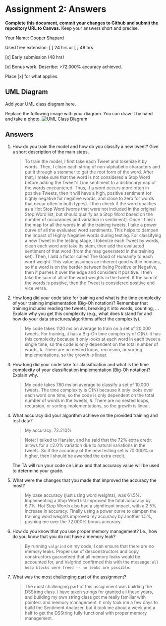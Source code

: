 # Assignment 2: Answers

**Complete this document, commit your changes to Github and submit the repository URL to Canvas.** Keep your answers short and precise.

Your Name: Cooper Shapard

Used free extension: [ ] 24 hrs or [ ] 48 hrs

[x] Early submission (48 hrs)

[x] Bonus work. Describe: >72.000% accuracy achieved.

Place [x] for what applies.


## UML Diagram

Add your UML class diagram here.

Replace the following image with your diagram. You can draw it by hand and take a photo.
![UML Class Diagram](UML_class.png)

## Answers

1. How do you train the model and how do you classify a new tweet? Give a short description of the main steps.

    > To train the model, I first take each Tweet and tokenize it by words. Then, I clean each string of non-alphabetic characters and put it through a stemmer to get the root form of the word. After that, I make sure that the word is not considered a Stop Word before adding the Tweet's Line sentiment to a dictionary/map of the words encountered. Thus, if a word occurs more often in positive Tweets, then it will have a high, positive sentiment (or highly negative for negative words, and close to zero for words that occur often in both types). I then check if the word qualifies as a Hot Stop Word (words that were not included in the original Stop Word list, but should qualify as a Stop Word based on the number of occurances and variation in sentiment). Once I finish the map for all the words in all the training tweets, I take a power curve of all the evaluated word sentiments. This helps to dampen the impact of Highly Negative words during testing.
    > For classifying a new Tweet in the testing stage, I tokenize each Tweet by words, clean each word and take its stem, then add the evaluated sentiment of that word (from the map generatetd in the training set). Then, I add a factor called The Good of Humanity to each word weight. This value assumes an inherent good within humans, so if a word is on the border between being Positive or Negative, then it pushes it over the edge and considers it positive. I then take the sum of all of the word weights in the tweet. If the sum of the words is positive, then the Tweet is considered positive and vice versa. 

2. How long did your code take for training and what is the time complexity of your training implementation (Big-Oh notation)? Remember that training includes reading the tweets, breaking it into words, counting, ... Explain why you get this complexity (e.g., what does `N` stand for and how do your data structures/algorithms affect the complexity).

   > My code takes 1120 ms on average to train on a set of 20,000 tweets. For training, it has a Big-Oh time complexity of O(N). It has this complexity because it only looks at each word in each tweet a single time, so the code is only dependent on the total number of words, `N`. There are no nested loops, recursion, or sorting implementations, so the growth is linear.

3. How long did your code take for classification and what is the time complexity of your classification implementation (Big-Oh notation)? Explain why.

   > My code takes 780 ms on average to classify a set of 10,000 tweets. The time complexity is O(N) because it only looks over each word one time, so the code is only dependent on the total number of words in the tweets, `N`. There are no nested loops, recursion, or sorting implementations, so the growth is linear.

4. What accuracy did your algorithm achieve on the provided training and test data? 

   > My accuracy: 72.210%

   > Note: I talked to Hansler, and he said that the 72% extra credit allows for a ±2.0% variation due to natural variations in the tweets. So if the accuracy of the new testing set is 70.000% or higher, then I should be awarded the extra credit. 

   The TA will run your code on Linux and that accuracy value will be used to determine your grade.
   

5. What were the changes that you made that improved the accuracy the most?
   
   > My base accuracy (just using word weights), was 61.5%. Implementing a Stop Word list improved the total accuracy by 6.7%. Hot Stop Words also had a significant impact, with a 2.5% increase in accuracy. Finally using a power curve to dampen the training word weights improved my accuracy by another 1.5%, pushing me over the 72.000% bonus accuracy.

6. How do you know that you use proper memory management? I.e., how do you know that you do not have
   a memory leak?

   > By running `valgrind` on my code, I can ensure that there are no memory leaks. Proper use of desconstructors and copy constructors guaranteed that all memory leaks would be accounted for, and Valgrind confirmed this with the message: `All heap blocks were freed -- no leaks are possible`.

6. What was the most challenging part of the assignment?

   > The most challenging part of this assignment was building the DSString class. I have taken strings for granted all these years, and building my own string class got me really familiar with pointers and memory management. It only took me a few days to build the Sentiment Analyzer, but it took me about a week and a half to get the DSString fully functional with proper memory management.